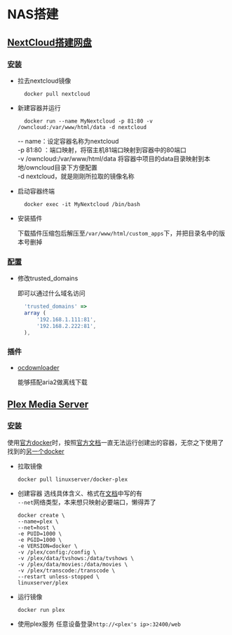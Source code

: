 # NAS搭建

## [NextCloud搭建网盘](https://nextcloud.com/)

### [安装](https://jingyan.baidu.com/article/86f4a73ebd6e9437d7526961.html)

* 拉去nextcloud镜像

  ```text
    docker pull nextcloud
  ```

* 新建容器并运行

  ```text
    docker run --name MyNextcloud -p 81:80 -v /owncloud:/var/www/html/data -d nextcloud
  ```

  -- name：设定容器名称为nextcloud  
  -p 81:80 ：端口映射，将宿主机81端口映射到容器中的80端口  
  -v /owncloud:/var/www/html/data 将容器中项目的data目录映射到本地/owncloud目录下方便配置  
  -d nextcloud，就是刚刚所拉取的镜像名称

* 启动容器终端

  ```text
    docker exec -it MyNextcloud /bin/bash
  ```

* 安装插件

  下载插件压缩包后解压至`/var/www/html/custom_apps`下，并把目录名中的版本号删掉

### [配置](nas.md)

* 修改trusted\_domains  

    即可以通过什么域名访问

  ```javascript
    'trusted_domains' =>
    array (
        '192.168.1.111:81',
        '192.168.2.222:81',
    ),
  ```

### 插件

* [ocdownloader](https://github.com/e-alfred/ocdownloader)

    能够搭配aria2做离线下载

## [Plex Media Server](https://www.plex.tv/)

### [安装](https://www.smarthomebeginner.com/install-plex-using-docker/)

使用[官方docker](https://github.com/plexinc/pms-docker)时，按照[官方文档](https://www.plex.tv/media-server-downloads/)一直无法运行创建出的容器，无奈之下使用了找到的[另一个docker](https://github.com/linuxserver/docker-plex)

* 拉取镜像

  ```text
  docker pull linuxserver/docker-plex
  ```

* 创建容器 选线具体含义、格式在[文档](https://github.com/linuxserver/docker-plex/blob/master/README.md)中写的有  
  `--net`网络类型，本来想只映射必要端口，懒得弄了

  ```text
  docker create \
  --name=plex \
  --net=host \
  -e PUID=1000 \
  -e PGID=1000 \
  -e VERSION=docker \
  -v /plex/config:/config \
  -v /plex/data/tvshows:/data/tvshows \
  -v /plex/data/movies:/data/movies \
  -v /plex/transcode:/transcode \
  --restart unless-stopped \
  linuxserver/plex
  ```

* 运行镜像

  ```text
  docker run plex
  ```

* 使用plex服务 任意设备登录`http://<plex's ip>:32400/web`

